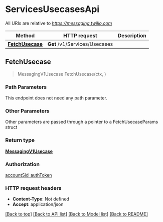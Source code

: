 # ServicesUsecasesApi

All URIs are relative to *https://messaging.twilio.com*

Method | HTTP request | Description
------------- | ------------- | -------------
[**FetchUsecase**](ServicesUsecasesApi.md#FetchUsecase) | **Get** /v1/Services/Usecases | 



## FetchUsecase

> MessagingV1Usecase FetchUsecase(ctx, )



### Path Parameters

This endpoint does not need any path parameter.

### Other Parameters

Other parameters are passed through a pointer to a FetchUsecaseParams struct


### Return type

[**MessagingV1Usecase**](MessagingV1Usecase.md)

### Authorization

[accountSid_authToken](../README.md#accountSid_authToken)

### HTTP request headers

- **Content-Type**: Not defined
- **Accept**: application/json

[[Back to top]](#) [[Back to API list]](../README.md#documentation-for-api-endpoints)
[[Back to Model list]](../README.md#documentation-for-models)
[[Back to README]](../README.md)

